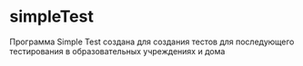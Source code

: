 # simpleTest
Программа Simple Test создана для создания тестов для последующего тестирования в образовательных учреждениях и дома
